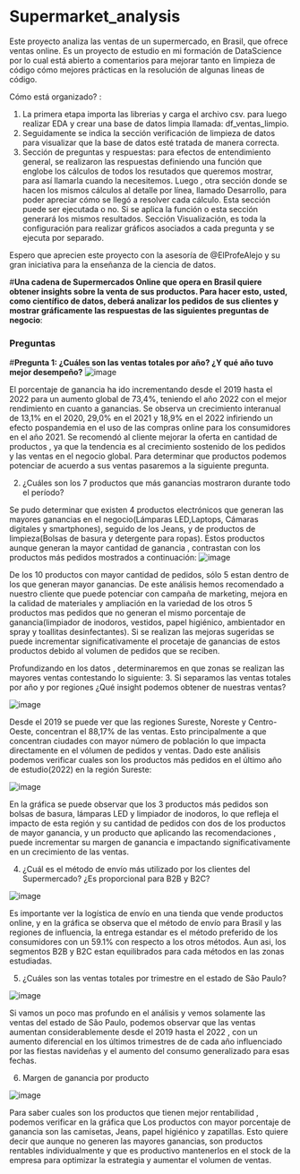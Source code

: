 # Supermarket_analysis
Este proyecto analiza las ventas de un supermercado, en Brasil, que ofrece ventas online. 
Es un proyecto de estudio en mi formación de DataScience por lo cual está abierto a comentarios para mejorar tanto en limpieza de código cómo mejores prácticas en la resolución de algunas lineas de código.

Cómo está organizado? :
1) La primera etapa importa las librerias y carga el archivo csv. para luego realizar EDA y crear una base de datos limpia llamada: df_ventas_limpio.
2) Seguidamente se indica la sección verificación de limpieza de datos para visualizar que la base de datos esté tratada de manera correcta.
3) Sección de preguntas y respuestas:
   para efectos de entendimiento general, se realizaron las respuestas definiendo una función que englobe los cálculos de todos los resutados que queremos mostrar, para así llamarla cuando la necesitemos.
   Luego , otra sección donde se hacen los mismos cálculos al detalle por línea, llamado Desarrollo, para poder apreciar cómo se llegó a resolver cada cálculo. Esta sección puede ser ejecutada o no. Si se aplica la función o esta
   sección generará los mismos resultados.
   Sección Visualización, es toda la configuración para realizar gráficos asociados a cada pregunta y se ejecuta por separado.

Espero que aprecien este proyecto con la asesoría de @ElProfeAlejo y su gran iniciativa para la enseñanza de la ciencia de datos.

#**Una cadena de Supermercados Online que opera en Brasil quiere obtener insights sobre la venta de sus productos. Para hacer esto, usted, como científico de datos, deberá analizar los pedidos de sus clientes y mostrar gráficamente las respuestas de las siguientes preguntas de negocio**:

### **Preguntas**

#**Pregunta 1: ¿Cuáles son las ventas totales por año? ¿Y qué año tuvo mejor desempeño?**
![image](https://github.com/LeopoldoGitHub/Supermarket_analysis/assets/122738840/8b61d9a5-0243-4163-83d6-70313ef4109b)

El porcentaje de ganancia ha ido incrementando desde el 2019 hasta el 2022 para un aumento global de 73,4%, teniendo el año 2022 con el mejor rendimiento en cuanto a ganancias.
Se observa un crecimiento interanual de 13,1% en el 2020, 29,0% en el 2021 y 18,9% en el 2022 infiriendo un efecto pospandemia en el uso de las compras online para los consumidores en el año 2021.
Se recomendó al cliente mejorar la oferta en cantidad de productos , ya que la tendencia es al crecimiento sostenido de los pedidos y las ventas en el negocio global.
Para determinar que productos podemos potenciar de acuerdo a sus ventas pasaremos a la siguiente pregunta.

2. ¿Cuáles son los 7 productos que más ganancias mostraron durante todo el período?

Se pudo determinar que existen 4 productos electrónicos que generan las mayores ganancias en el negocio(Lámparas LED,Laptops, Cámaras digitales y smartphones), seguido de los Jeans, y de productos de limpieza(Bolsas de basura y detergente para ropas).
Estos productos aunque generan la mayor cantidad de ganancia , contrastan  con los productos más pedidos mostrados a continuación: 
![image](https://github.com/LeopoldoGitHub/Supermarket_analysis/assets/122738840/db69cb5b-8fbd-416a-9254-2f5515a908f5)


De los 10 productos con mayor cantidad de pedidos, sólo 5 estan dentro de los que generan mayor ganancias. 
De este análisis hemos recomendado a nuestro cliente que puede potenciar con campaña de marketing, mejora en la calidad de materiales y ampliación en la variedad de los otros 5 productos mas pedidos que no generan el mismo porcentaje de ganancia(limpiador de inodoros, vestidos, papel higiénico, ambientador en spray y toallitas desinfectantes).
Si se realizan las mejoras sugeridas se puede incrementar significativamente el procetaje de ganancias de estos productos debido al volumen de pedidos que se reciben.

Profundizando en los datos , determinaremos en que zonas se realizan las mayores ventas contestando lo siguiente:
3. Si separamos las ventas totales por año y por regiones ¿Qué insight podemos obtener de nuestras ventas?

![image](https://github.com/LeopoldoGitHub/Supermarket_analysis/assets/122738840/27d8ac78-6ee0-4416-bf26-731b7bec5d2b)

Desde el 2019 se puede ver que las regiones Sureste, Noreste y Centro-Oeste, concentran el 88,17% de las ventas. Esto principalmente a que concentran ciudades con mayor número de población lo que impacta directamente en el vólumen de pedidos y ventas. Dado este análisis podemos verificar cuales son los productos más pedidos en el último año de estudio(2022) en la región Sureste:

![image](https://github.com/LeopoldoGitHub/Supermarket_analysis/assets/122738840/502cabec-0494-484b-b3a4-61733f43ca2d)

En la gráfica se puede observar que los 3 productos más pedidos son bolsas de basura, lámparas LED y limpiador de inodoros, lo que refleja el impacto de esta región y su cantidad de pedidos con dos de los productos de mayor ganancia, y un producto que aplicando las recomendaciones , puede incrementar su margen de ganancia e impactando significativamente en un crecimiento de las ventas.

4. ¿Cuál es el método de envío más utilizado por los clientes del Supermercado? ¿Es proporcional para B2B y B2C?

![image](https://github.com/LeopoldoGitHub/Supermarket_analysis/assets/122738840/8c39379f-c8eb-4e58-a436-e2e72aa375fa)

Es importante ver la logística de envío en una tienda que vende  productos online, y en la gráfica se observa que el método de envío para Brasil y las regiones de influencia, la entrega estandar es el método preferido de los consumidores con un 59.1% con respecto a los otros métodos. Aun asi, los segmentos B2B y B2C estan equilibrados para cada métodos en las zonas estudiadas.


5. ¿Cuáles son las ventas totales por trimestre en el estado de São Paulo?

![image](https://github.com/LeopoldoGitHub/Supermarket_analysis/assets/122738840/1432a594-191d-4ae0-8282-6d0c4815c8c2)

Si vamos un poco mas profundo en el análisis y vemos solamente las ventas del estado  de São Paulo, podemos observar que las ventas aumentan considerablemente desde el 2019 hasta el 2022 , con un aumento diferencial en los últimos trimestres de de cada año influenciado por las fiestas navideñas y el aumento del consumo generalizado para esas fechas.

6. Margen de ganancia por producto

![image](https://github.com/LeopoldoGitHub/Supermarket_analysis/assets/122738840/071d6288-3b1c-470b-92ee-3c02ddcdd73d)

Para saber cuales son los productos que tienen mejor rentabilidad , podemos verificar en la gráfica que Los productos con mayor porcentaje de ganancia son las camisetas, Jeans, papel higiénico y zapatillas.
Esto quiere decir que aunque no generen las mayores ganancias, son productos rentables individualmente y que es productivo mantenerlos en el stock de la empresa para optimizar la estrategia y aumentar el volumen de ventas.
